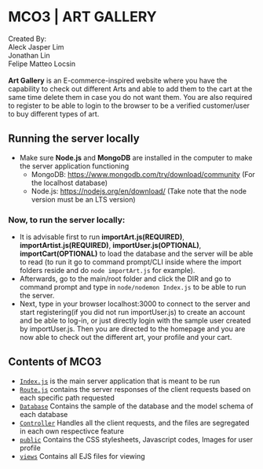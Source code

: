 # MCO3 | ART GALLERY
 Created By: <br>
 Aleck Jasper Lim <br>
 Jonathan Lin <br>
 Felipe Matteo Locsin <br>
<br>
**Art Gallery** is an E-commerce-inspired website where you have the capability to check out different Arts and able to add them to the cart at the same time delete them in case you do not want them. You are also required to register to be able to login to the browser to be a verified customer/user to buy different types of art. <br>

## Running the server locally
- Make sure **Node.js** and **MongoDB** are installed in the computer to make the server application functioning <br>
  - MongoDB: https://www.mongodb.com/try/download/community (For the localhost database)<br>
  - Node.js: https://nodejs.org/en/download/ (Take note that the node version must be an LTS version) <br>

### Now, to run the server locally: <br>
- It is advisable first to run **importArt.js(REQUIRED)**, **importArtist.js(REQUIRED)**, **importUser.js(OPTIONAL)**, **importCart(OPTIONAL)** to load the database and the server will be able to read (to run it go to command prompt/CLI inside where the import folders reside and do `node importArt.js` for example).  
- Afterwards, go to the main/root folder and click the DIR and go to command prompt and type in `node/nodemon Index.js` to be able to run the server. 
- Next, type in your browser localhost:3000 to connect to the server and start registering(if you did not run importUser.js) to create an account and be able to log-in, or just directly login with the sample user created by importUser.js. Then you are directed to the homepage and you are now able to check out the different art, your profile and your cart.

## Contents of MCO3
- [`Index.js`](/Index.js) is the main server application that is meant to be run
- [`Route.js`](/Route) contains the server responses of the client requests based on each specific path requested
- [`Database`](/Database) Contains the sample of the database and the model schema of each database
- [`Controller`](/Controller) Handles all the client requests, and the files are segregated in each own respectivce feature
- [`public`](/public) Contains the CSS stylesheets, Javascript codes, Images for user profile
- [`views`](/views) Contains all EJS files for viewing
